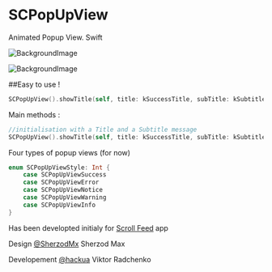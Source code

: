 SCPopUpView
===========

Animated Popup View. Swift

![BackgroundImage](https://raw.githubusercontent.com/vikmeup/SCPopUpView/master/errorScreenshot.png) 

![BackgroundImage](https://raw.githubusercontent.com/vikmeup/SCPopUpView/master/successScreenshot.png)

##Easy to use !
```swift
SCPopUpView().showTitle(self, title: kSuccessTitle, subTitle: kSubtitle, duration: kDefaultAnimationDuration, style: SCPopUpViewStyle.SCPopUpViewSuccess)
```

Main methods :

```swift
//initialisation with a Title and a Subtitle message
SCPopUpView().showTitle(self, title: kSuccessTitle, subTitle: kSubtitle, duration: kDefaultAnimationDuration, style: SCPopUpViewStyle.SCPopUpViewSuccess)
```

Four types of popup views (for now)

```swift
enum SCPopUpViewStyle: Int {
    case SCPopUpViewSuccess
    case SCPopUpViewError
    case SCPopUpViewNotice
    case SCPopUpViewWarning
    case SCPopUpViewInfo
}
```

Has been developted initialy for [Scroll Feed](https://itunes.apple.com/us/app/scroll-feed/id842422195?ls=1&mt=8) app

Design [@SherzodMx](https://twitter.com/SherzodMx) Sherzod Max

Developement [@hackua](https://twitter.com/hackua) Viktor Radchenko

